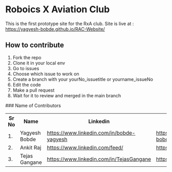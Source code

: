 # Roboics X Aviation Club 
This is the first prototype site for the RxA club.
Site is live at : https://yagyesh-bobde.github.io/RAC-Website/
## How to contribute 
1. Fork the repo
2. Clone it in your local env
3. Go to issues 
4. Choose which issue to work on
5. Create a branch with your yourNo_issuetitle or yourname_issueNo
6. Edit the code
7. Make a pull request
8. Wait for it to review and merged in the main branch

<table>
  <tr>
    <th>Sr No</th>
    <th>Name</th>
    <th>Linkedin</th>
    <th>Github</th>
    <th>Instagram</th>
  <tr>
    <td>1.</td>
    <td>Yagyesh Bobde</td>
    <td><a href="https://www.linkedin.com/in/bobde-yagyesh" target="_blank" >https://www.linkedin.com/in/bobde-yagyesh</a></td>
    <td><a href="https://github.com/yagyesh-bobde" target="_blank" >https://github.com/yagyesh-bobde</a></td>
    <td><a href="https://www.linkedin.com/in/bobde-yagyesh" target="_blank" > https://www.linkedin.com/in/bobde-yagyesh </a></td>
     <tr>
    <td>2.</td>
    <td>Ankit Raj</td>
    <td><a href="https://www.linkedin.com/feed/" target="_blank" >https://www.linkedin.com/feed/</a></td>
    <td><a href="https://github.com/ankitrajrj" target="_blank" >https://github.com/ankitrajrj</a></td>
    <td><a href="https://www.linkedin.com/feed/" target="_blank" > https://www.linkedin.com/feed/ </a></td>
        <tr>
    <td>3.</td>
    <td>Tejas Gangane</td>
    <td><a href="https://www.linkedin.com/in/tejas-gangane-b35b77254/" target="_blank" >https://www.linkedin.com/in/TejasGangane</a></td>
    <td><a href="https://github.com/TejasGangane" target="_blank" >https://github.com/TejasGangane</a></td>
    <td><a href="https://instagram.com/tejas_gangane.44?igshid=MzNlNGNkZWQ4Mg==" target="_blank" > https://www.instagram.com/in/TejasGangane </a></td>
     <tr>
### Name of Contributors
